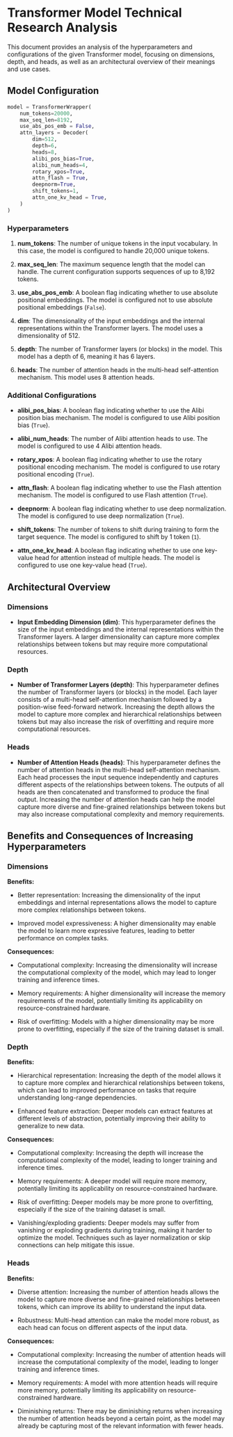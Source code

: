 # Transformer Model Technical Research Analysis

This document provides an analysis of the hyperparameters and configurations of the given Transformer model, focusing on dimensions, depth, and heads, as well as an architectural overview of their meanings and use cases.

## Model Configuration

```python
model = TransformerWrapper(
    num_tokens=20000,
    max_seq_len=8192,
    use_abs_pos_emb = False,
    attn_layers = Decoder(
        dim=512,
        depth=6,
        heads=8,
        alibi_pos_bias=True,
        alibi_num_heads=4,
        rotary_xpos=True,
        attn_flash = True,
        deepnorm=True,
        shift_tokens=1,
        attn_one_kv_head = True,
    )
)
```

### Hyperparameters

1. **num_tokens**: The number of unique tokens in the input vocabulary. In this case, the model is configured to handle 20,000 unique tokens.

2. **max_seq_len**: The maximum sequence length that the model can handle. The current configuration supports sequences of up to 8,192 tokens.

3. **use_abs_pos_emb**: A boolean flag indicating whether to use absolute positional embeddings. The model is configured not to use absolute positional embeddings (`False`).

4. **dim**: The dimensionality of the input embeddings and the internal representations within the Transformer layers. The model uses a dimensionality of 512.

5. **depth**: The number of Transformer layers (or blocks) in the model. This model has a depth of 6, meaning it has 6 layers.

6. **heads**: The number of attention heads in the multi-head self-attention mechanism. This model uses 8 attention heads.

### Additional Configurations

- **alibi_pos_bias**: A boolean flag indicating whether to use the Alibi position bias mechanism. The model is configured to use Alibi position bias (`True`).

- **alibi_num_heads**: The number of Alibi attention heads to use. The model is configured to use 4 Alibi attention heads.

- **rotary_xpos**: A boolean flag indicating whether to use the rotary positional encoding mechanism. The model is configured to use rotary positional encoding (`True`).

- **attn_flash**: A boolean flag indicating whether to use the Flash attention mechanism. The model is configured to use Flash attention (`True`).

- **deepnorm**: A boolean flag indicating whether to use deep normalization. The model is configured to use deep normalization (`True`).

- **shift_tokens**: The number of tokens to shift during training to form the target sequence. The model is configured to shift by 1 token (`1`).

- **attn_one_kv_head**: A boolean flag indicating whether to use one key-value head for attention instead of multiple heads. The model is configured to use one key-value head (`True`).

## Architectural Overview

### Dimensions

- **Input Embedding Dimension (dim)**: This hyperparameter defines the size of the input embeddings and the internal representations within the Transformer layers. A larger dimensionality can capture more complex relationships between tokens but may require more computational resources.

### Depth

- **Number of Transformer Layers (depth)**: This hyperparameter defines the number of Transformer layers (or blocks) in the model. Each layer consists of a multi-head self-attention mechanism followed by a position-wise feed-forward network. Increasing the depth allows the model to capture more complex and hierarchical relationships between tokens but may also increase the risk of overfitting and require more computational resources.

### Heads

- **Number of Attention Heads (heads)**: This hyperparameter defines the number of attention heads in the multi-head self-attention mechanism. Each head processes the input sequence independently and captures different aspects of the relationships between tokens. The outputs of all heads are then concatenated and transformed to produce the final output. Increasing the number of attention heads can help the model capture more diverse and fine-grained relationships between tokens but may also increase computational complexity and memory requirements.

## Benefits and Consequences of Increasing Hyperparameters

### Dimensions

**Benefits:**

- Better representation: Increasing the dimensionality of the input embeddings and internal representations allows the model to capture more complex relationships between tokens.

- Improved model expressiveness: A higher dimensionality may enable the model to learn more expressive features, leading to better performance on complex tasks.

**Consequences:**

- Computational complexity: Increasing the dimensionality will increase the computational complexity of the model, which may lead to longer training and inference times.

- Memory requirements: A higher dimensionality will increase the memory requirements of the model, potentially limiting its applicability on resource-constrained hardware.

- Risk of overfitting: Models with a higher dimensionality may be more prone to overfitting, especially if the size of the training dataset is small.

### Depth

**Benefits:**

- Hierarchical representation: Increasing the depth of the model allows it to capture more complex and hierarchical relationships between tokens, which can lead to improved performance on tasks that require understanding long-range dependencies.

- Enhanced feature extraction: Deeper models can extract features at different levels of abstraction, potentially improving their ability to generalize to new data.

**Consequences:**

- Computational complexity: Increasing the depth will increase the computational complexity of the model, leading to longer training and inference times.

- Memory requirements: A deeper model will require more memory, potentially limiting its applicability on resource-constrained hardware.

- Risk of overfitting: Deeper models may be more prone to overfitting, especially if the size of the training dataset is small.

- Vanishing/exploding gradients: Deeper models may suffer from vanishing or exploding gradients during training, making it harder to optimize the model. Techniques such as layer normalization or skip connections can help mitigate this issue.

### Heads

**Benefits:**

- Diverse attention: Increasing the number of attention heads allows the model to capture more diverse and fine-grained relationships between tokens, which can improve its ability to understand the input data.

- Robustness: Multi-head attention can make the model more robust, as each head can focus on different aspects of the input data.

**Consequences:**

- Computational complexity: Increasing the number of attention heads will increase the computational complexity of the model, leading to longer training and inference times.

- Memory requirements: A model with more attention heads will require more memory, potentially limiting its applicability on resource-constrained hardware.

- Diminishing returns: There may be diminishing returns when increasing the number of attention heads beyond a certain point, as the model may already be capturing most of the relevant information with fewer heads.